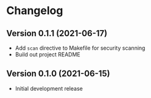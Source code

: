 # Changelog

## Version 0.1.1 (2021-06-17)

- Add `scan` directive to Makefile for security scanning
- Build out project README

## Version 0.1.0 (2021-06-15)

- Initial development release
